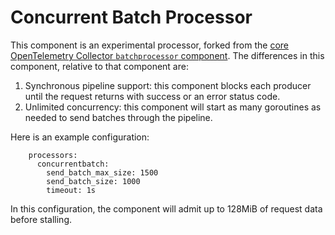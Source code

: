 # Concurrent Batch Processor

This component is an experimental processor, forked from the [core
OpenTelemetry Collector `batchprocessor`
component](https://github.com/open-telemetry/opentelemetry-collector/blob/main/processor/batchprocessor/README.md).
The differences in this component, relative to that component are:

1. Synchronous pipeline support: this component blocks each producer
   until the request returns with success or an error status code.
2. Unlimited concurrency: this component will start as many goroutines
   as needed to send batches through the pipeline.
   
Here is an example configuration:

```
    processors:
      concurrentbatch:
        send_batch_max_size: 1500
        send_batch_size: 1000
        timeout: 1s
```

In this configuration, the component will admit up to 128MiB of
request data before stalling.
